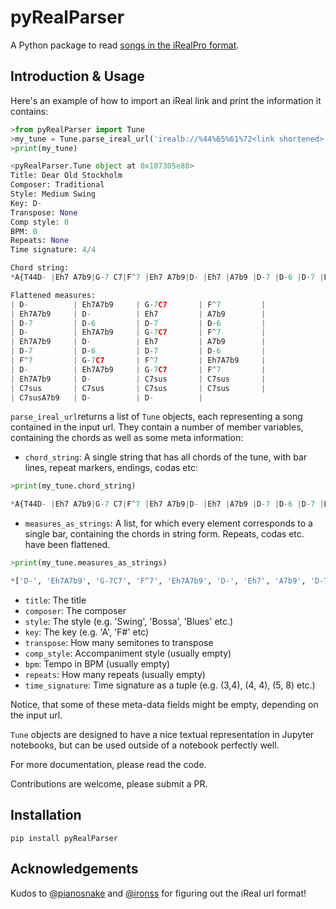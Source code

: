 # pyRealParser
A Python package to read [songs in the iRealPro format](https://www.irealb.com/forums/forumdisplay.php?3-Songs).

## Introduction & Usage
Here's an example of how to import an iReal link and print the information it contains:

```python
>from pyRealParser import Tune
>my_tune = Tune.parse_ireal_url('irealb://%44%65%61%72<link shortened>')[0]
>print(my_tune)

<pyRealParser.Tune object at 0x107305e80>
Title: Dear Old Stockholm
Composer: Traditional
Style: Medium Swing
Key: D-
Transpose: None
Comp style: 0
BPM: 0
Repeats: None
Time signature: 4/4

Chord string:
*A{T44D- |Eh7 A7b9|G-7 C7|F^7 |Eh7 A7b9|D- |Eh7 |A7b9 |D-7 |D-6 |D-7 |D-6 }*B[F^7 |G-7 C7|F^7 |Eh7 A7b9 ]*C[D- |Eh7 A7b9|G-7 C7|F^7 |Eh7 A7b9|D- |C7sus |x |C7sus |x |x |x |C7sus A7b9|D- <As played by Miles Davis>|x

Flattened measures:
| D-          | Eh7A7b9     | G-7C7       | F^7         |
| Eh7A7b9     | D-          | Eh7         | A7b9        |
| D-7         | D-6         | D-7         | D-6         |
| D-          | Eh7A7b9     | G-7C7       | F^7         |
| Eh7A7b9     | D-          | Eh7         | A7b9        |
| D-7         | D-6         | D-7         | D-6         |
| F^7         | G-7C7       | F^7         | Eh7A7b9     |
| D-          | Eh7A7b9     | G-7C7       | F^7         |
| Eh7A7b9     | D-          | C7sus       | C7sus       |
| C7sus       | C7sus       | C7sus       | C7sus       |
| C7susA7b9   | D-          | D-          |
```

`parse_ireal_url`returns a list of `Tune` objects, each representing a song contained in the input url. They contain a number of member variables, containing the chords as well as some meta information:

- `chord_string`: A single string that has all chords of the tune, with bar lines, repeat markers, endings, codas etc:

```python
>print(my_tune.chord_string)

*A{T44D- |Eh7 A7b9|G-7 C7|F^7 |Eh7 A7b9|D- |Eh7 |A7b9 |D-7 |D-6 |D-7 |D-6 }*B[F^7 |G-7 C7|F^7 |Eh7 A7b9 ]*C[D- |Eh7 A7b9|G-7 C7|F^7 |Eh7 A7b9|D- |C7sus |x |C7sus |x |x |x |C7sus A7b9|D- <As played by Miles Davis>|x
```

- `measures_as_strings`: A list, for which every element corresponds to a single bar, containing the chords in string form. Repeats, codas etc. have been flattened.

```python
>print(my_tune.measures_as_strings)

*['D-', 'Eh7A7b9', 'G-7C7', 'F^7', 'Eh7A7b9', 'D-', 'Eh7', 'A7b9', 'D-7', 'D-6', 'D-7', 'D-6', 'D-', 'Eh7A7b9', 'G-7C7', 'F^7', 'Eh7A7b9', 'D-', 'Eh7', 'A7b9', 'D-7', 'D-6', 'D-7', 'D-6', 'F^7', 'G-7C7', 'F^7', 'Eh7A7b9', 'D-', 'Eh7A7b9', 'G-7C7', 'F^7', 'Eh7A7b9', 'D-', 'C7sus', 'C7sus', 'C7sus', 'C7sus', 'C7sus', 'C7sus', 'C7susA7b9', 'D-', 'D-']
```

- `title`: The title
- `composer`: The composer
- `style`: The style (e.g. 'Swing', 'Bossa', 'Blues' etc.)
- `key`: The key (e.g. 'A', 'F#' etc)
- `transpose`: How many semitones to transpose
- `comp_style`: Accompaniment style (usually empty)
- `bpm`: Tempo in BPM (usually empty)
- `repeats`: How many repeats (usually empty)
- `time_signature`: Time signature as a tuple (e.g. (3,4), (4, 4), (5, 8) etc.)

Notice, that some of these meta-data fields might be empty, depending on the input url.

`Tune` objects are designed to have a nice textual representation in Jupyter notebooks, but can be used outside of a notebook perfectly well.

For more documentation, please read the code.

Contributions are welcome, please submit a PR.

## Installation

```
pip install pyRealParser
```

## Acknowledgements
Kudos to [@pianosnake](https://github.com/pianosnake/ireal-reader) and [@ironss](https://github.com/ironss/accompaniser) for figuring out the iReal url format!
